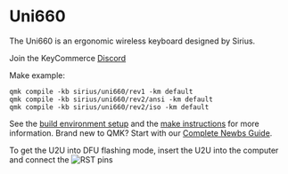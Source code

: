 # Uni660

The Uni660 is an ergonomic wireless keyboard designed by Sirius. 

Join the KeyCommerce [Discord](https://discord.gg/GJ8bdM)

Make example:

```
qmk compile -kb sirius/uni660/rev1 -km default
qmk compile -kb sirius/uni660/rev2/ansi -km default
qmk compile -kb sirius/uni660/rev2/iso -km default
```

See the [build environment setup](https://docs.qmk.fm/#/getting_started_build_tools) and the [make instructions](https://docs.qmk.fm/#/getting_started_make_guide) for more information. Brand new to QMK? Start with our [Complete Newbs Guide](https://docs.qmk.fm/#/newbs).

To get the U2U into DFU flashing mode, insert the U2U into the computer and connect the ![RST pins](https://i.imgur.com/IlKKXWB.png)
